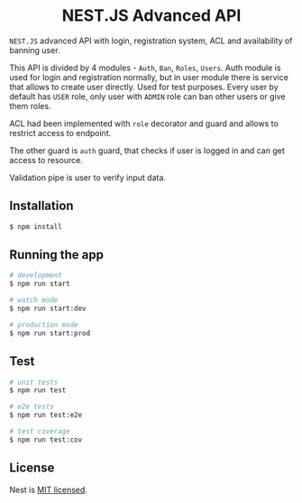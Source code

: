 <span align="center">
  <h1>NEST.JS Advanced API</h1>
</span>

`NEST.JS` advanced API with login, registration system, ACL and availability of banning user.

This API is divided by 4 modules - `Auth`, `Ban`, `Roles`, `Users`. Auth module is used for login and registration normally, 
but in user module there is service that allows to create user directly. Used for test purposes. 
Every user by default has `USER` role, only user with `ADMIN` role can ban other users or give them roles.

ACL had been implemented with `role` decorator and guard and allows to restrict access to endpoint.

The other guard is `auth` guard, that checks if user is logged in and can get access to resource.

Validation pipe is user to verify input data.

## Installation

```bash
$ npm install
```

## Running the app

```bash
# development
$ npm run start

# watch mode
$ npm run start:dev

# production mode
$ npm run start:prod
```

## Test

```bash
# unit tests
$ npm run test

# e2e tests
$ npm run test:e2e

# test coverage
$ npm run test:cov
```

## License

Nest is [MIT licensed](LICENSE).
